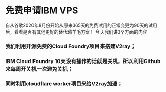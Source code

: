 # 免费申请IBM VPS

自从谷歌2020年8月份开始从原来365天的免费试用的正常变更为90天的试用后，看看是否有其他更好的替代薅羊毛方案！
今天我们讲3个方面的内容

### 我们利用开源免费的Cloud Foundry项目来搭建V2ray；
### IBM Cloud Foundry 10天没有操作的话就是关机，所以利用Github来每周开关机一次避免关机；
### 同时利用cloudflare worker项目来给V2ray加速；
